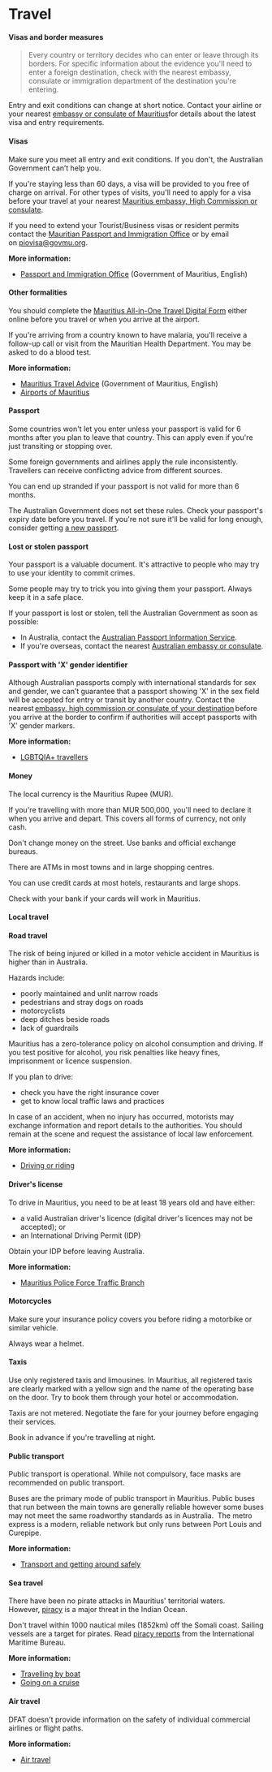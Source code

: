 # Travel

#### Visas and border measures

> Every country or territory decides who can enter or leave through its borders. For specific information about the evidence you'll need to enter a foreign destination, check with the nearest embassy, consulate or immigration department of the destination you're entering.

Entry and exit conditions can change at short notice. Contact your airline or your nearest [embassy or consulate of Mauritius](https://protocol.dfat.gov.au/Public/Missions/128)for details about the latest visa and entry requirements.

#### Visas

Make sure you meet all entry and exit conditions. If you don't, the Australian Government can’t help you.

If you're staying less than 60 days, a visa will be provided to you free of charge on arrival. For other types of visits, you'll need to apply for a visa before your travel at your nearest [Mauritius embassy, High Commission or consulate](https://foreign.govmu.org/Pages/Embassies%20and%20Consulates/Mauritius%20Diplomatic%20Missions%20Overseas/Mauritius-Diplomatic-Missions-Overseas-Main-Page.aspx). 

If you need to extend your Tourist/Business visas or resident permits contact the [Mauritian Passport and Immigration Office](https://passport.govmu.org/passport/?page_id=399) or by email on [piovisa@govmu.org](mailto:piovisa@govmu.org).

**More information:**

* [Passport and Immigration Office](https://passport.govmu.org/passport/) (Government of Mauritius, English)

#### Other formalities

You should complete the [Mauritius All-in-One Travel Digital Form](https://safemauritius.govmu.org/) either online before you travel or when you arrive at the airport. 

If you're arriving from a country known to have malaria, you'll receive a follow-up call or visit from the Mauritian Health Department. You may be asked to do a blood test.

**More information:**

* [Mauritius Travel Advice](https://mauritiusnow.com/mauritius-travel-advice/) (Government of Mauritius, English)
* [Airports of Mauritius](https://mauritius-airport.atol.aero/)

#### Passport

Some countries won't let you enter unless your passport is valid for 6 months after you plan to leave that country. This can apply even if you're just transiting or stopping over.

Some foreign governments and airlines apply the rule inconsistently. Travellers can receive conflicting advice from different sources.

You can end up stranded if your passport is not valid for more than 6 months.

The Australian Government does not set these rules. Check your passport's expiry date before you travel. If you're not sure it'll be valid for long enough, consider getting [a new passport](https://www.passports.gov.au/).

#### Lost or stolen passport

Your passport is a valuable document. It's attractive to people who may try to use your identity to commit crimes.

Some people may try to trick you into giving them your passport. Always keep it in a safe place.

If your passport is lost or stolen, tell the Australian Government as soon as possible:

* In Australia, contact the [Australian Passport Information Service](https://www.passports.gov.au/contact-us).
* If you're overseas, contact the nearest [Australian embassy or consulate](http://dfat.gov.au/about-us/our-locations/missions/Pages/our-embassies-and-consulates-overseas.aspx).

#### Passport with 'X' gender identifier

Although Australian passports comply with international standards for sex and gender, we can’t guarantee that a passport showing 'X' in the sex field will be accepted for entry or transit by another country. Contact the nearest [embassy, high commission or consulate of your destination](https://protocol.dfat.gov.au/Public/MissionsInAustralia) before you arrive at the border to confirm if authorities will accept passports with 'X' gender markers.

**More information:**

* [LGBTQIA+ travellers](https://www.smartraveller.gov.au/before-you-go/who-you-are/LGBTI)

#### Money

The local currency is the Mauritius Rupee (MUR).

If you're travelling with more than MUR 500,000, you'll need to declare it when you arrive and depart. This covers all forms of currency, not only cash.

Don't change money on the street. Use banks and official exchange bureaus.

There are ATMs in most towns and in large shopping centres.

You can use credit cards at most hotels, restaurants and large shops.

Check with your bank if your cards will work in Mauritius.

#### Local travel

#### Road travel

The risk of being injured or killed in a motor vehicle accident in Mauritius is higher than in Australia.

Hazards include:

* poorly maintained and unlit narrow roads
* pedestrians and stray dogs on roads
* motorcyclists
* deep ditches beside roads
* lack of guardrails

Mauritius has a zero-tolerance policy on alcohol consumption and driving. If you test positive for alcohol, you risk penalties like heavy fines, imprisonment or licence suspension.

If you plan to drive:

* check you have the right insurance cover
* get to know local traffic laws and practices

In case of an accident, when no injury has occurred, motorists may exchange information and report details to the authorities. You should remain at the scene and request the assistance of local law enforcement.

**More information:**

* [Driving or riding](/before-you-go/getting-around/road-safety "Road safety")

#### Driver's license

To drive in Mauritius, you need to be at least 18 years old and have either:

* a valid Australian driver's licence (digital driver's licences may not be accepted); or
* an International Driving Permit (IDP)

Obtain your IDP before leaving Australia.

**More information:**

* [Mauritius Police Force Traffic Branch](https://police.govmu.org/police/?page_id=4928)

#### Motorcycles

Make sure your insurance policy covers you before riding a motorbike or similar vehicle.

Always wear a helmet.

#### Taxis

Use only registered taxis and limousines. In Mauritius, all registered taxis are clearly marked with a yellow sign and the name of the operating base on the door. Try to book them through your hotel or accommodation.

Taxis are not metered. Negotiate the fare for your journey before engaging their services. 

Book in advance if you're travelling at night.

#### Public transport

Public transport is operational. While not compulsory, face masks are recommended on public transport.

Buses are the primary mode of public transport in Mauritius. Public buses that run between the main towns are generally reliable however some buses may not meet the same roadworthy standards as in Australia.  The metro express is a modern, reliable network but only runs between Port Louis and Curepipe.

**More information:**

* [Transport and getting around safely](/before-you-go/getting-around/public-transport "Public transport")

#### Sea travel

There have been no pirate attacks in Mauritius' territorial waters. However, [piracy](https://www.smartraveller.gov.au/before-you-go/safety/piracy) is a major threat in the Indian Ocean.

Don't travel within 1000 nautical miles (1852km) off the Somali coast. Sailing vessels are a target for pirates. Read [piracy reports](https://icc-ccs.org/imb/) from the International Maritime Bureau.

**More information:**

* [Travelling by boat](/before-you-go/getting-around/boat-travel "Travelling by boat")
* [Going on a cruise](/before-you-go/getting-around/cruises "Going on a cruise")

#### Air travel

DFAT doesn't provide information on the safety of individual commercial airlines or flight paths.

**More information:**

* [Air travel](/before-you-go/getting-around/air-travel "Travelling by air")